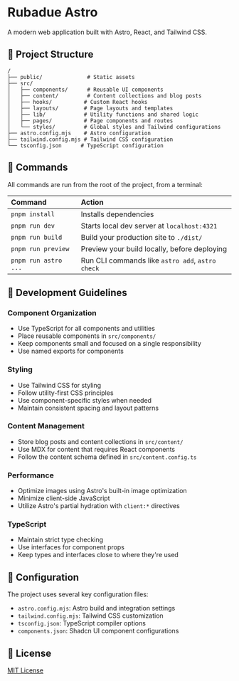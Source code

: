 # Rubadue Astro

A modern web application built with Astro, React, and Tailwind CSS.

## 🚀 Project Structure

```
/
├── public/              # Static assets
├── src/
│   ├── components/      # Reusable UI components
│   ├── content/         # Content collections and blog posts
│   ├── hooks/          # Custom React hooks
│   ├── layouts/        # Page layouts and templates
│   ├── lib/            # Utility functions and shared logic
│   ├── pages/          # Page components and routes
│   └── styles/         # Global styles and Tailwind configurations
├── astro.config.mjs    # Astro configuration
├── tailwind.config.mjs # Tailwind CSS configuration
└── tsconfig.json      # TypeScript configuration
```

## 🧞 Commands

All commands are run from the root of the project, from a terminal:

| Command                   | Action                                           |
| :----------------------- | :----------------------------------------------- |
| `pnpm install`           | Installs dependencies                            |
| `pnpm run dev`           | Starts local dev server at `localhost:4321`      |
| `pnpm run build`         | Build your production site to `./dist/`          |
| `pnpm run preview`       | Preview your build locally, before deploying     |
| `pnpm run astro ...`     | Run CLI commands like `astro add`, `astro check` |

## 🎨 Development Guidelines

### Component Organization
- Use TypeScript for all components and utilities
- Place reusable components in `src/components/`
- Keep components small and focused on a single responsibility
- Use named exports for components

### Styling
- Use Tailwind CSS for styling
- Follow utility-first CSS principles
- Use component-specific styles when needed
- Maintain consistent spacing and layout patterns

### Content Management
- Store blog posts and content collections in `src/content/`
- Use MDX for content that requires React components
- Follow the content schema defined in `src/content.config.ts`

### Performance
- Optimize images using Astro's built-in image optimization
- Minimize client-side JavaScript
- Utilize Astro's partial hydration with `client:*` directives

### TypeScript
- Maintain strict type checking
- Use interfaces for component props
- Keep types and interfaces close to where they're used

## 🔧 Configuration

The project uses several key configuration files:

- `astro.config.mjs`: Astro build and integration settings
- `tailwind.config.mjs`: Tailwind CSS customization
- `tsconfig.json`: TypeScript compiler options
- `components.json`: Shadcn UI component configurations

## 📝 License

[MIT License](LICENSE)
